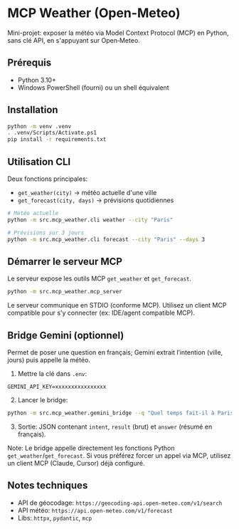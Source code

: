 # MCP Weather (Open-Meteo)

Mini-projet: exposer la météo via Model Context Protocol (MCP) en Python, sans clé API, en s'appuyant sur Open‑Meteo.

## Prérequis
- Python 3.10+
- Windows PowerShell (fourni) ou un shell équivalent

## Installation
```bash
python -m venv .venv
. .venv/Scripts/Activate.ps1
pip install -r requirements.txt
```

## Utilisation CLI
Deux fonctions principales:
- `get_weather(city)` → météo actuelle d'une ville
- `get_forecast(city, days)` → prévisions quotidiennes

```bash
# Météo actuelle
python -m src.mcp_weather.cli weather --city "Paris"

# Prévisions sur 3 jours
python -m src.mcp_weather.cli forecast --city "Paris" --days 3
```

## Démarrer le serveur MCP
Le serveur expose les outils MCP `get_weather` et `get_forecast`.

```bash
python -m src.mcp_weather.mcp_server
```

Le serveur communique en STDIO (conforme MCP). Utilisez un client MCP compatible pour s'y connecter (ex: IDE/agent compatible MCP).

## Bridge Gemini (optionnel)
Permet de poser une question en français; Gemini extrait l’intention (ville, jours) puis appelle la météo.

1) Mettre la clé dans `.env`:
```
GEMINI_API_KEY=xxxxxxxxxxxxxxxx
```
2) Lancer le bridge:
```bash
python -m src.mcp_weather.gemini_bridge --q "Quel temps fait-il à Paris demain ?"
```
3) Sortie: JSON contenant `intent`, `result` (brut) et `answer` (résumé en français).

Note: Le bridge appelle directement les fonctions Python `get_weather`/`get_forecast`. Si vous préférez forcer un appel via MCP, utilisez un client MCP (Claude, Cursor) déjà configuré.

## Notes techniques
- API de géocodage: `https://geocoding-api.open-meteo.com/v1/search`
- API météo: `https://api.open-meteo.com/v1/forecast`
- Libs: `httpx`, `pydantic`, `mcp`


